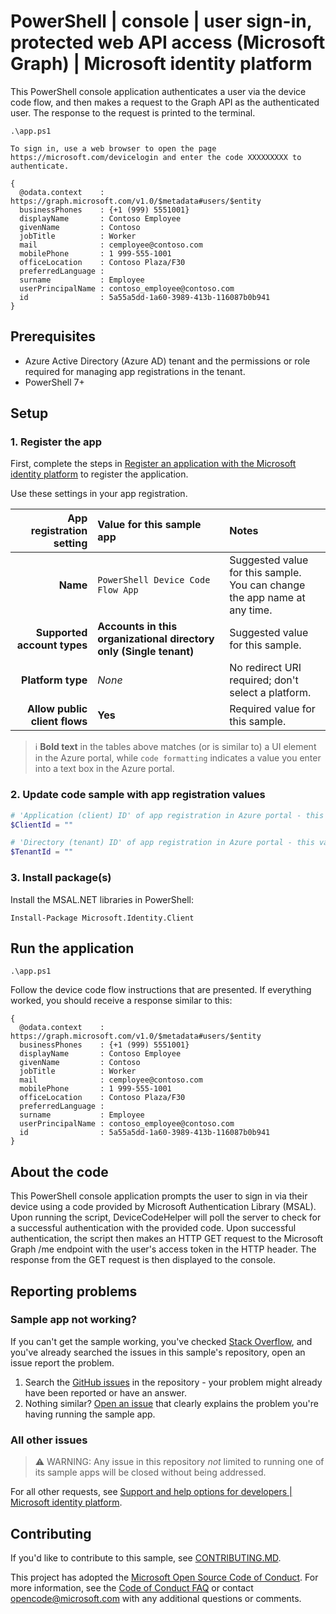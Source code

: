 <!-- Keeping yaml frontmatter commented out for now
---
# Metadata required by https://docs.microsoft.com/samples/browse/
# Metadata properties: https://review.docs.microsoft.com/help/contribute/samples/process/onboarding?branch=main#add-metadata-to-readme
languages:
- PowerShell
page_type: sample
name: "PowerShell console application that makes a request to the Graph API via the Device Code flow"
description: "This PowerShell console application uses the device code flow for authentication and then makes a request to Microsoft Graph for the user's profile data."
products:
- azure
- azure-active-directory
- ms-graph
urlFragment: ms-identity-docs-code-app-device-code-powershell
---
-->
<!-- SAMPLE ID: DOCS-CODE-031 -->
# PowerShell | console | user sign-in, protected web API access (Microsoft Graph) | Microsoft identity platform

<!-- Build badges here
![Build passing.](https://img.shields.io/badge/build-passing-brightgreen.svg) ![Code coverage.](https://img.shields.io/badge/coverage-100%25-brightgreen.svg) ![License.](https://img.shields.io/badge/license-MIT-green.svg)
-->

This PowerShell console application authenticates a user via the device code flow, and then makes a request to the Graph API as the authenticated user. The response to the request is printed to the terminal.

```console
.\app.ps1

To sign in, use a web browser to open the page https://microsoft.com/devicelogin and enter the code XXXXXXXXX to authenticate.

{
  @odata.context    : https://graph.microsoft.com/v1.0/$metadata#users/$entity
  businessPhones    : {+1 (999) 5551001}
  displayName       : Contoso Employee
  givenName         : Contoso
  jobTitle          : Worker
  mail              : cemployee@contoso.com
  mobilePhone       : 1 999-555-1001
  officeLocation    : Contoso Plaza/F30
  preferredLanguage :
  surname           : Employee
  userPrincipalName : contoso_employee@contoso.com
  id                : 5a55a5dd-1a60-3989-413b-116087b0b941
}
```

## Prerequisites

- Azure Active Directory (Azure AD) tenant and the permissions or role required for managing app registrations in the tenant.
- PowerShell 7+

## Setup

### 1. Register the app

First, complete the steps in [Register an application with the Microsoft identity platform](https://docs.microsoft.com/azure/active-directory/develop/quickstart-register-app) to register the application.

Use these settings in your app registration.

| App registration <br/> setting    | Value for this sample app                                                    | Notes                                                                                              |
|---------------------------------:|:-----------------------------------------------------------------------------|:---------------------------------------------------------------------------------------------------|
| **Name**                          | `PowerShell Device Code Flow App`                                            | Suggested value for this sample. <br/> You can change the app name at any time.                    |
| **Supported account types**       | **Accounts in this organizational directory only (Single tenant)**           | Suggested value for this sample.                                                                   |
| **Platform type**                 | _None_                                                                       | No redirect URI required; don't select a platform.                                                 |
| **Allow public client flows**     | **Yes**                                                                      | Required value for this sample.                                                                    |

> :information_source: **Bold text** in the tables above matches (or is similar to) a UI element in the Azure portal, while `code formatting` indicates a value you enter into a text box in the Azure portal.

### 2. Update code sample with app registration values

```powershell
# 'Application (client) ID' of app registration in Azure portal - this value is a GUID
$ClientId = ""

# 'Directory (tenant) ID' of app registration in Azure portal - this value is a GUID
$TenantId = ""
```

### 3. Install package(s)

Install the MSAL.NET libraries in PowerShell:

```console
Install-Package Microsoft.Identity.Client
```

## Run the application

```console
.\app.ps1
```

Follow the device code flow instructions that are presented. If everything worked, you should receive a response similar to this:

```console
{
  @odata.context    : https://graph.microsoft.com/v1.0/$metadata#users/$entity
  businessPhones    : {+1 (999) 5551001}
  displayName       : Contoso Employee
  givenName         : Contoso
  jobTitle          : Worker
  mail              : cemployee@contoso.com
  mobilePhone       : 1 999-555-1001
  officeLocation    : Contoso Plaza/F30
  preferredLanguage :
  surname           : Employee
  userPrincipalName : contoso_employee@contoso.com
  id                : 5a55a5dd-1a60-3989-413b-116087b0b941
}
```

## About the code

This PowerShell console application prompts the user to sign in via their device using a code provided by Microsoft Authentication Library (MSAL).  Upon running the script, DeviceCodeHelper will poll the server to check for a successful authentication with the provided code.  Upon successful authentication, the script then makes an HTTP GET request to the Microsoft Graph /me endpoint with the user's access token in the HTTP header.  The response from the GET request is then displayed to the console.

## Reporting problems

### Sample app not working?

If you can't get the sample working, you've checked [Stack Overflow](http://stackoverflow.com/questions/tagged/msal), and you've already searched the issues in this sample's repository, open an issue report the problem.

1. Search the [GitHub issues](../../issues) in the repository - your problem might already have been reported or have an answer.
1. Nothing similar? [Open an issue](../../issues/new) that clearly explains the problem you're having running the sample app.

### All other issues

> :warning: WARNING: Any issue in this repository _not_ limited to running one of its sample apps will be closed without being addressed.

For all other requests, see [Support and help options for developers | Microsoft identity platform](https://docs.microsoft.com/azure/active-directory/develop/developer-support-help-options).

## Contributing

If you'd like to contribute to this sample, see [CONTRIBUTING.MD](/CONTRIBUTING.md).

This project has adopted the [Microsoft Open Source Code of Conduct](https://opensource.microsoft.com/codeofconduct/). For more information, see the [Code of Conduct FAQ](https://opensource.microsoft.com/codeofconduct/faq/) or contact [opencode@microsoft.com](mailto:opencode@microsoft.com) with any additional questions or comments.
